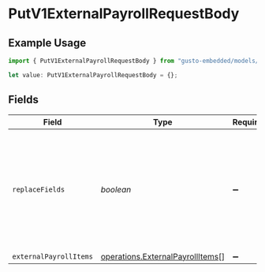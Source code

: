 # PutV1ExternalPayrollRequestBody

## Example Usage

```typescript
import { PutV1ExternalPayrollRequestBody } from "gusto-embedded/models/operations";

let value: PutV1ExternalPayrollRequestBody = {};
```

## Fields

| Field                                                                                                   | Type                                                                                                    | Required                                                                                                | Description                                                                                             |
| ------------------------------------------------------------------------------------------------------- | ------------------------------------------------------------------------------------------------------- | ------------------------------------------------------------------------------------------------------- | ------------------------------------------------------------------------------------------------------- |
| `replaceFields`                                                                                         | *boolean*                                                                                               | :heavy_minus_sign:                                                                                      | Patch update external payroll items when set to true, otherwise it will overwrite the previous changes. |
| `externalPayrollItems`                                                                                  | [operations.ExternalPayrollItems](../../models/operations/externalpayrollitems.md)[]                    | :heavy_minus_sign:                                                                                      | N/A                                                                                                     |